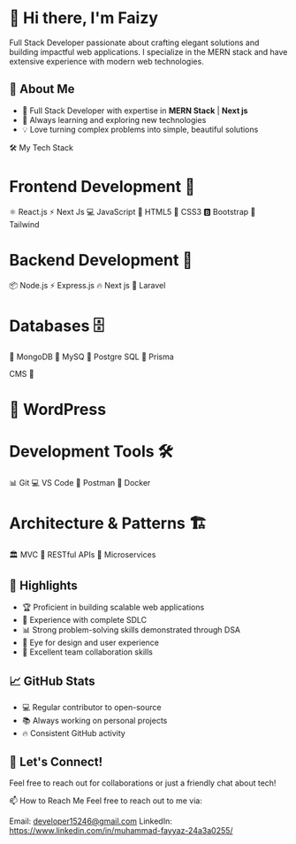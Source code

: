 # 👋 Hi there, I'm Faizy

Full Stack Developer passionate about crafting elegant solutions and building impactful web applications.
I specialize in the MERN stack and have extensive experience with modern web technologies.

## 💫 About Me
- 🚀 Full Stack Developer with expertise in **MERN Stack** | **Next js** 
- 🌱 Always learning and exploring new technologies
- 💡 Love turning complex problems into simple, beautiful solutions

🛠️ My Tech Stack

# Frontend Development 🎨
⚛️ React.js
⚡  Next Js
💻 JavaScript
📄 HTML5
🎨 CSS3
🅱️ Bootstrap
🚀 Tailwind 

# Backend Development 🔧
📦 Node.js
⚡ Express.js
🔥 Next js
🔺 Laravel

# Databases 🗄️
🍃 MongoDB
🐬 MySQ
🔄 Postgre SQL
 🐬 Prisma 

CMS 📝
# 📰 WordPress

# Development Tools 🛠️

📊 Git
💻 VS Code
🚀 Postman
🐳 Docker

# Architecture & Patterns 🏗️

🏛️ MVC
🔄 RESTful APIs
🎯 Microservices



## 🌟 Highlights
- 🏆 Proficient in building scalable web applications
- 🔄 Experience with complete SDLC
- 📊 Strong problem-solving skills demonstrated through DSA
- 🎨 Eye for design and user experience
- 🤝 Excellent team collaboration skills

## 📈 GitHub Stats
- 💻 Regular contributor to open-source
- 📚 Always working on personal projects
- 🔥 Consistent GitHub activity

## 🤝 Let's Connect!
Feel free to reach out for collaborations or just a friendly chat about tech!

📫 How to Reach Me
Feel free to reach out to me via:

Email: developer15246@gmail.com
LinkedIn: https://www.linkedin.com/in/muhammad-fayyaz-24a3a0255/

